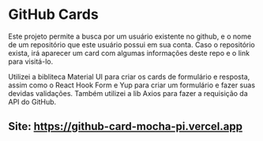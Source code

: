# GitHub Cards

Este projeto permite a busca por um usuário existente no github, e
o nome de um repositório que este usuário possui em sua conta.
Caso o repositório exista, irá aparecer um card com algumas informações deste
repo e o link para visitá-lo.

Utilizei a bibliteca Material UI para criar os cards de formulário e resposta, assim como o React Hook Form e Yup 
para criar um formulário e fazer suas devidas validações. Também utilizei a lib
Axios para fazer a requisição da API do GitHub.

## Site: https://github-card-mocha-pi.vercel.app
